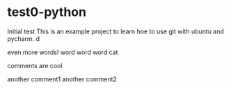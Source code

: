 # test0-python
Initial test 
This is an example project to learn hoe to use git with ubuntu and
pycharm. d

even more words! word word word cat

comments are cool

another comment1
another comment2